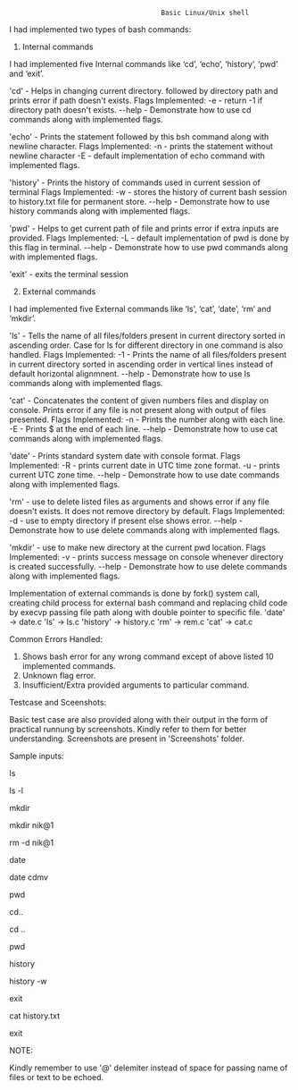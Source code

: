 
                                          Basic Linux/Unix shell
                                                            
                                                            

I had implemented two types of bash commands:

1) Internal commands

I had implemented five Internal commands like ‘cd’, ‘echo’, ‘history’, ‘pwd’ and ‘exit’.

'cd' - Helps in changing current directory.
followed by directory path and prints error if path doesn't exists.
Flags Implemented:
-e - return -1 if directory path doesn't exists.
--help - Demonstrate how to use cd commands along with implemented flags.

'echo' - Prints the statement followed by this bsh command along with newline character.
Flags Implemented:
-n - prints the statement without newline character
-E - default implementation of echo command with implemented flags.

'history' - Prints the history of commands used in current session of terminal
Flags Implemented:
-w - stores the history of current bash session to history.txt file for permanent store.
--help - Demonstrate how to use history commands along with implemented flags.

'pwd' - Helps to get current path of file and prints error if extra inputs are provided.
Flags Implemented:
-L - default implementation of pwd is done by this flag in terminal.
--help - Demonstrate how to use pwd commands along with implemented flags.

'exit' - exits the terminal session



2) External commands
 
I had implemented five External commands like ‘ls’, ‘cat’, ‘date’, ‘rm’ and ‘mkdir’.

'ls' - Tells the name of all files/folders present in current directory sorted in ascending order. Case for ls for different directory in one command is also handled.
Flags Implemented:
-1 - Prints the name of all files/folders present in current directory sorted in ascending order in vertical lines instead of default horizontal alignmnent.
--help - Demonstrate how to use ls commands along with implemented flags.

'cat' - Concatenates the content of given numbers files and display on console. Prints error if any file is not present along with output of files presented.
Flags Implemented:
-n - Prints the number along with each line.
-E - Prints $ at the end of each line.
--help - Demonstrate how to use cat commands along with implemented flags.

'date' - Prints standard system date with console format.
Flags Implemented:
-R - prints current date in UTC time zone format.
-u - prints current UTC zone time.
--help - Demonstrate how to use date commands along with implemented flags.

'rm' - use to delete listed files as arguments and shows error if any file doesn't exists. It does not remove directory by default.
Flags Implemented:
-d - use to empty directory if present else shows error.
--help - Demonstrate how to use delete commands along with implemented flags.

'mkdir' - use to make new directory at the current pwd location.
Flags Implemented:
-v - prints success message on console whenever directory is created successfully.
--help - Demonstrate how to use delete commands along with implemented flags.


Implementation of external commands is done by fork() system call, creating child process for external bash command and replacing child code by execvp passing file path along with double pointer to specific file.
'date' -> date.c
'ls' -> ls.c
'history' -> history.c
'rm' -> rem.c
'cat' -> cat.c




Common Errors Handled:

1) Shows bash error for any wrong command except of above listed 10 implemented commands.
2) Unknown flag error.
3) Insufficient/Extra provided arguments to particular command.


Testcase and Sceenshots:

Basic test case are also provided along with their output in the form of practical runnung by screenshots. Kindly refer to them for better understanding. 
Screenshots are present in 'Screenshots' folder.

Sample inputs:

ls 

ls -l 

mkdir 

mkdir nik@1 

rm -d nik@1 

date 

date cdmv 

pwd 

cd.. 

cd .. 

pwd 

history 

history -w 

exit 

cat history.txt 

exit 


NOTE:

Kindly remember to use '@' delemiter instead of space for passing name of files or text to be echoed.
                                                  
